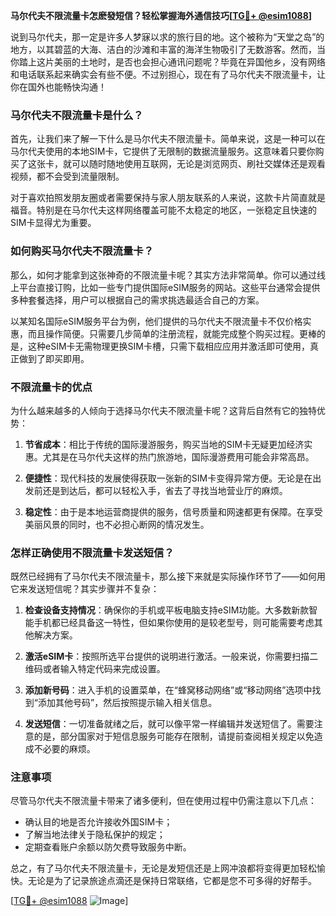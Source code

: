 **马尔代夫不限流量卡怎麽發短信？轻松掌握海外通信技巧[[TG💪+ @esim1088](https://t.me/s/esim1088)]**

说到马尔代夫，那一定是许多人梦寐以求的旅行目的地。这个被称为“天堂之岛”的地方，以其碧蓝的大海、洁白的沙滩和丰富的海洋生物吸引了无数游客。然而，当你踏上这片美丽的土地时，是否也会担心通讯问题呢？毕竟在异国他乡，没有网络和电话联系起来确实会有些不便。不过别担心，现在有了马尔代夫不限流量卡，让你在国外也能畅快沟通！

### 马尔代夫不限流量卡是什么？

首先，让我们来了解一下什么是马尔代夫不限流量卡。简单来说，这是一种可以在马尔代夫使用的本地SIM卡，它提供了无限制的数据流量服务。这意味着只要你购买了这张卡，就可以随时随地使用互联网，无论是浏览网页、刷社交媒体还是观看视频，都不会受到流量限制。

对于喜欢拍照发朋友圈或者需要保持与家人朋友联系的人来说，这款卡片简直就是福音。特别是在马尔代夫这样网络覆盖可能不太稳定的地区，一张稳定且快速的SIM卡显得尤为重要。

### 如何购买马尔代夫不限流量卡？

那么，如何才能拿到这张神奇的不限流量卡呢？其实方法非常简单。你可以通过线上平台直接订购，比如一些专门提供国际eSIM服务的网站。这些平台通常会提供多种套餐选择，用户可以根据自己的需求挑选最适合自己的方案。

以某知名国际eSIM服务平台为例，他们提供的马尔代夫不限流量卡不仅价格实惠，而且操作简便。只需要几步简单的注册流程，就能完成整个购买过程。更棒的是，这种eSIM卡无需物理更换SIM卡槽，只需下载相应应用并激活即可使用，真正做到了即买即用。

### 不限流量卡的优点

为什么越来越多的人倾向于选择马尔代夫不限流量卡呢？这背后自然有它的独特优势：

1. **节省成本**：相比于传统的国际漫游服务，购买当地的SIM卡无疑更加经济实惠。尤其是在马尔代夫这样的热门旅游地，国际漫游费用可能会非常高昂。
   
2. **便捷性**：现代科技的发展使得获取一张新的SIM卡变得异常方便。无论是在出发前还是到达后，都可以轻松入手，省去了寻找当地营业厅的麻烦。

3. **稳定性**：由于是本地运营商提供的服务，信号质量和网速都更有保障。在享受美丽风景的同时，也不必担心断网的情况发生。

### 怎样正确使用不限流量卡发送短信？

既然已经拥有了马尔代夫不限流量卡，那么接下来就是实际操作环节了——如何用它来发送短信呢？其实步骤并不复杂：

1. **检查设备支持情况**：确保你的手机或平板电脑支持eSIM功能。大多数新款智能手机都已经具备这一特性，但如果你使用的是较老型号，则可能需要考虑其他解决方案。

2. **激活eSIM卡**：按照所选平台提供的说明进行激活。一般来说，你需要扫描二维码或者输入特定代码来完成设置。

3. **添加新号码**：进入手机的设置菜单，在“蜂窝移动网络”或“移动网络”选项中找到“添加其他号码”，然后按照提示输入相关信息。

4. **发送短信**：一切准备就绪之后，就可以像平常一样编辑并发送短信了。需要注意的是，部分国家对于短信息服务可能存在限制，请提前查阅相关规定以免造成不必要的麻烦。

### 注意事项

尽管马尔代夫不限流量卡带来了诸多便利，但在使用过程中仍需注意以下几点：

- 确认目的地是否允许接收外国SIM卡；
- 了解当地法律关于隐私保护的规定；
- 定期查看账户余额以防欠费导致服务中断。

总之，有了马尔代夫不限流量卡，无论是发短信还是上网冲浪都将变得更加轻松愉快。无论是为了记录旅途点滴还是保持日常联络，它都是您不可多得的好帮手。

[[TG💪+ @esim1088](https://t.me/s/esim1088) ![Image](https://i.postimg.cc/4NQfJmqS/Snipaste-2025-05-13-00-14-12.png)]